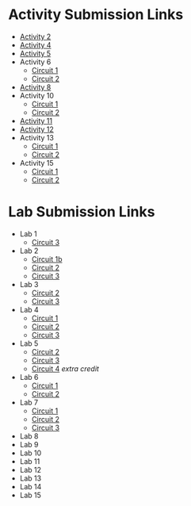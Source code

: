 # Activity Submission Links

- [Activity 2](https://classroom.github.com/a/Y69oOQEy)
- [Activity 4](https://classroom.github.com/a/rwOdczb_)
- [Activity 5](https://classroom.github.com/a/bOZhpMCr)
- Activity 6
  - [Circuit 1](https://classroom.github.com/a/4_909X9C)
  - [Circuit 2](https://classroom.github.com/a/Dr8JKmeT)
- [Activity 8](https://classroom.github.com/a/7JfYVWy0)
- Activity 10
  - [Circuit 1](https://classroom.github.com/a/ROMvmtKf)
  - [Circuit 2](https://classroom.github.com/a/m-NQP8js)
- [Activity 11](https://classroom.github.com/a/nnEoT9iY)
- [Activity 12](https://classroom.github.com/a/0dTJ1dW-)
- Activity 13
  - [Circuit 1](https://classroom.github.com/a/6vsglQhG)
  - [Circuit 2](https://classroom.github.com/a/MfaNMo7s)
- Activity 15
  - [Circuit 1](https://classroom.github.com/a/vNlJ7loZ)
  - [Circuit 2](https://classroom.github.com/a/GINjAQYu)

# Lab Submission Links

- Lab 1
  - [Circuit 3](https://classroom.github.com/a/DqGywg1B)
- Lab 2
  - [Circuit 1b](https://classroom.github.com/a/mG-qL_oQ)
  - [Circuit 2](https://classroom.github.com/a/7rJCUnDy)
  - [Circuit 3](https://classroom.github.com/a/k1-Hsb77)
- Lab 3
  - [Circuit 2](https://classroom.github.com/a/jX0BtiD_)
  - [Circuit 3](https://classroom.github.com/a/S02M-mYg)
- Lab 4
  - [Circuit 1](https://classroom.github.com/a/3Fbk7kkK)
  - [Circuit 2](https://classroom.github.com/a/1EU0bKwi)
  - [Circuit 3](https://classroom.github.com/a/Xf1YICKN)
- Lab 5
  - [Circuit 2](https://classroom.github.com/a/zN5-IFaK)
  - [Circuit 3](https://classroom.github.com/a/5IirKGiv)
  - [Circuit 4](https://classroom.github.com/a/vpwB9nwu) *extra credit*
- Lab 6
  - [Circuit 1](https://classroom.github.com/a/vM45aT9q)
  - [Circuit 2](https://classroom.github.com/a/qIJExh1S)
- Lab 7
  - [Circuit 1](https://classroom.github.com/a/H-N3L0yS)
  - [Circuit 2](https://classroom.github.com/a/pkL11FYc)
  - [Circuit 3](https://classroom.github.com/a/J65Kq_I1)
- Lab 8
- Lab 9
- Lab 10
- Lab 11
- Lab 12
- Lab 13
- Lab 14
- Lab 15
